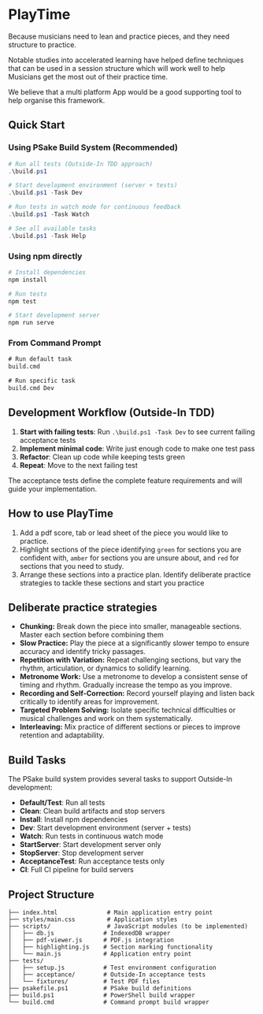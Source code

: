 # PlayTime

Because musicians need to lean and practice pieces, and they need structure to practice.

Notable studies into accelerated learning have helped define techniques that can be used in a session structure which will work well to help Musicians get the most out of their practice time. 

We believe that a multi platform App would be a good supporting tool to help organise this framework.

## Quick Start

### Using PSake Build System (Recommended)

```powershell
# Run all tests (Outside-In TDD approach)
.\build.ps1

# Start development environment (server + tests)
.\build.ps1 -Task Dev

# Run tests in watch mode for continuous feedback
.\build.ps1 -Task Watch

# See all available tasks
.\build.ps1 -Task Help
```

### Using npm directly

```bash
# Install dependencies
npm install

# Run tests
npm test

# Start development server
npm run serve
```

### From Command Prompt

```cmd
# Run default task
build.cmd

# Run specific task
build.cmd Dev
```

## Development Workflow (Outside-In TDD)

1. **Start with failing tests**: Run `.\build.ps1 -Task Dev` to see current failing acceptance tests
2. **Implement minimal code**: Write just enough code to make one test pass
3. **Refactor**: Clean up code while keeping tests green
4. **Repeat**: Move to the next failing test

The acceptance tests define the complete feature requirements and will guide your implementation.

## How to use PlayTime

1. Add a pdf score, tab or lead sheet of the piece you would like to practice.
2. Highlight sections of the piece identifying `green` for sections you are confident with, `amber` for sections you are unsure about, and `red` for sections that you need to study.
3. Arrange these sections into a practice plan. Identify deliberate practice strategies to tackle these sections and start you practice

## Deliberate practice strategies
*   **Chunking:** Break down the piece into smaller, manageable sections. Master each section before combining them
*   **Slow Practice:** Play the piece at a significantly slower tempo to ensure accuracy and identify tricky passages.
*   **Repetition with Variation:** Repeat challenging sections, but vary the rhythm, articulation, or dynamics to solidify learning.
*   **Metronome Work:** Use a metronome to develop a consistent sense of timing and rhythm. Gradually increase the tempo as you improve.
*   **Recording and Self-Correction:** Record yourself playing and listen back critically to identify areas for improvement.
*   **Targeted Problem Solving:** Isolate specific technical difficulties or musical challenges and work on them systematically.
*   **Interleaving:** Mix practice of different sections or pieces to improve retention and adaptability.

## Build Tasks

The PSake build system provides several tasks to support Outside-In development:

- **Default/Test**: Run all tests
- **Clean**: Clean build artifacts and stop servers  
- **Install**: Install npm dependencies
- **Dev**: Start development environment (server + tests)
- **Watch**: Run tests in continuous watch mode
- **StartServer**: Start development server only
- **StopServer**: Stop development server
- **AcceptanceTest**: Run acceptance tests only
- **CI**: Full CI pipeline for build servers

## Project Structure

```
├── index.html              # Main application entry point
├── styles/main.css         # Application styles
├── scripts/                # JavaScript modules (to be implemented)
│   ├── db.js              # IndexedDB wrapper
│   ├── pdf-viewer.js      # PDF.js integration
│   ├── highlighting.js    # Section marking functionality
│   └── main.js            # Application entry point
├── tests/
│   ├── setup.js           # Test environment configuration
│   ├── acceptance/        # Outside-In acceptance tests
│   └── fixtures/          # Test PDF files
├── psakefile.ps1          # PSake build definitions
├── build.ps1              # PowerShell build wrapper
└── build.cmd              # Command prompt build wrapper
```
